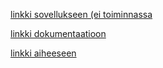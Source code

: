 
[linkki sovellukseen (ei toiminnassa](https://guarded-falls-61272.herokuapp.com/)

[linkki dokumentaatioon](https://github.com/akkujii/tsoha-taloyhtio/doc/documentation.pdf)

[linkki aiheeseen](http://advancedkittenry.github.io/suunnittelu_ja_tyoymparisto/aiheet/Taloyhtion_palvelut.html)

